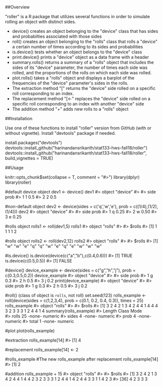 ##Overview
 
"roller" is a R package that utilizes several functions in order to 
simulate rolling an object with distinct sides.
- device() creates an object belonging to the "device" class that has 
sides and probabilties associated with those sides
- roll() creates an object belonging to the "rolls" class that rolls a 
"device" a certain number of times according to its sides and 
probabilities
- is.device() tests whether an object belongs to the "device" class
- print.device() prints a "device" object as a data frame with a header
- summary.rolls() returns a summary of a "rolls" object that includes 
the sides of its "device" parameter, the number of times each side was 
rolled, and the proportions of the rolls on which each side was rolled.
- plot.rolls() takes a "rolls" object and displays a barplot of the 
frequencies of the "device" parameter's sides in the rolls.
- The extraction method "[" returns the "device" side rolled on a 
specific roll corresponding to an index.
- The replacement method "[<-" replaces the "device" side rolled on 
a specific roll corresponding to an index with another "device" side
- The addition method "+" adds new rolls to a "rolls" object

##Installation

Use one of these functions to install "roller" version from GitHub 
(with or without vignette). Install "devtools" package if needed.

install.packages("devtools")
devtools::install_github("harinandansrikanth/stat133-hws-fall18/roller")
devtools::install_github("harinandansrikanth/stat133-hws-fall18/roller", build_vignettes = TRUE)

##Usage

knitr::opts_chunk$set(collapse = T, comment = "#>")
library(dplyr)
library(roller)

\#default device object
dev1 <- device()
dev1
\#> object "device"
\#> 
\#>   side prob
\#> 1    1  0.5
\#> 2    2  0.5

\#non-default object
dev2 <- device(sides = c('q','w','e'), prob = c((1/4),(1/2),(1/4)))
dev2
\#> object "device"
\#> 
\#>   side prob
\#> 1    q 0.25
\#> 2    w 0.50
\#> 3    e 0.25

\#rolls object
rolls1 <- roll(dev1,5)
rolls1
\#> object "rolls"
\#> 
\#> $rolls
\#> [1] 1 1 1 1 2

\#rolls object
rolls2 <- roll(dev2,12)
rolls2
\#> object "rolls"
\#> 
\#> $rolls
\#>  [1] "w" "w" "e" "q" "q" "w" "e" "q" "e" "w" "w" "w"

\#is.device()
is.device(device(c("a","b"),c(0.4,0.6)))
\#> [1] TRUE
is.device(c(0.5,0.5))
\#> [1] FALSE

\#device()
device_example <- device(sides = c("g","h","j"), prob = 
c(0.3,0.5,0.2))
device_example
\#> object "device"
\#> 
\#>   side prob
\#> 1    g  0.3
\#> 2    h  0.5
\#> 3    j  0.2
print(device_example)
\#> object "device"
\#> 
\#>   side prob
\#> 1    g  0.3
\#> 2    h  0.5
\#> 3    j  0.2

\#roll() (class of object is `rolls`, not roll)
set.seed(123)
rolls_example <- roll(device(sides = c(1,2,3,4), prob = c(0.1, 0.2, 
0.4, 0.3)), times = 25)
rolls_example
\#> object "rolls"
\#> 
\#> $rolls
\#>  [1] 3 2 4 2 1 3 4 2 4 4 1 4 4 4 3 2 3 3 3 1 2 4 4 1 4
summary(rolls_example)
\#>       Length Class  Mode   
\#> rolls 25     -none- numeric
\#> sides  4     -none- numeric
\#> prob   4     -none- numeric
\#> total  1     -none- numeric

\#plot
plot(rolls_example)

\#extraction
rolls_example[14]
\#> [1] 4

\#replacement
rolls_example[14] <- 2

\#rolls_example #The new rolls_example after replacement
rolls_example[14]
\#> [1] 2

\#addition
rolls_example + 15
\#> object "rolls"
\#> 
\#> $rolls
\#>  [1] 3 2 4 2 1 3 4 2 4 4 1 4 4 2 3 2 3 3 3 1 2 4 4 1 4 2 4 4 3 3 
1 1 4 2 3
\#> [36] 4 2 3 3 3

